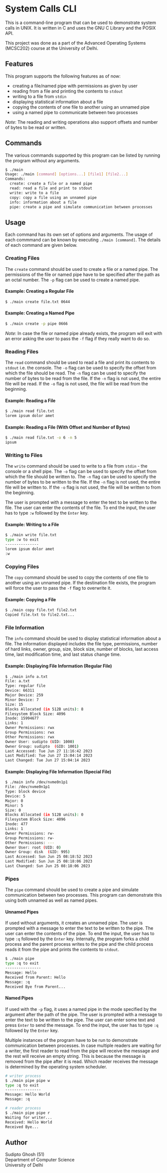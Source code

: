 # System Calls CLI

This is a command-line program that can be used to demonstrate system calls in UNIX. It is written in C and uses the GNU C Library and the POSIX API.

This project was done as a part of the Advanced Operating Systems (MCSC202) course at the University of Delhi.

## Features

This program supports the following features as of now:

- creating a file/named pipe with permissions as given by user
- reading from a file and printing the contents to `stdout`
- writing to a file from `stdin`
- displaying statistical information about a file
- copying the contents of one file to another using an unnamed pipe
- using a named pipe to communicate between two processes

_Note_: The reading and writing operations also support offsets and number of bytes to be read or written.

## Commands

The various commands supported by this program can be listed by running the program without any arguments.

```bash
$ ./main
Usage: ./main [command] [options...] [file1] [file2...]
Commands:
  create: create a file or a named pipe
  read: read a file and print to stdout
  write: write to a file
  copy: copy a file using an unnamed pipe
  info: information about a file
  pipe: create a pipe and simulate communication between processes

```

## Usage

Each command has its own set of options and arguments. The usage of each commmand can be known by executing `./main [command]`. The details of each command are given below.

### Creating Files

The `create` command should be used to create a file or a named pipe. The permissions of the file or named pipe have to be specified after the path as an octal number. The `-p` flag can be used to create a named pipe.

#### Example: Creating a Regular File

```bash
$ ./main create file.txt 0644
```

#### Example: Creating a Named Pipe

```bash
$ ./main create -p pipe 0666
```

_Note_: In case the file or named pipe already exists, the program will exit with an error asking the user to pass the `-f` flag if they really want to do so.

### Reading Files

The `read` command should be used to read a file and print its contents to `stdout` i.e. the console. The `-o` flag can be used to specify the offset from which the file should be read. The `-n` flag can be used to specify the number of bytes to be read from the file. If the `-n` flag is not used, the entire file will be read. If the `-o` flag is not used, the file will be read from the beginning.

#### Example: Reading a File

```bash
$ ./main read file.txt
lorem ipsum dolor amet
```

#### Example: Reading a File (With Offset and Number of Bytes)

```bash
$ ./main read file.txt -o 6 -n 5
ipsum
```

### Writing to Files

The `write` command should be used to write to a file from `stdin` - the console or a shell pipe. The `-o` flag can be used to specify the offset from which the file should be written to. The `-n` flag can be used to specify the number of bytes to be written to the file. If the `-n` flag is not used, the entire file will be written to. If the `-o` flag is not used, the file will be written to from the beginning.

The user is prompted with a message to enter the text to be written to the file. The user can enter the contents of the file. To end the input, the user has to type `:w` followed by the `Enter` key.

#### Example: Writing to a File

```bash
$ ./main write file.txt
type :w to exit
---------------
lorem ipsum dolor amet
:w
```

### Copying Files

The `copy` command should be used to copy the contents of one file to another using an unnamed pipe. If the destination file exists, the program will force the user to pass the `-f` flag to overwrite it.

#### Example: Copying a File

```bash
$ ./main copy file.txt file2.txt
Copied file.txt to file2.txt...
```

### File Information

The `info` command should be used to display statistical information about a file. The information displayed includes the file type, permissions, number of hard links, owner, group, size, block size, number of blocks, last access time, last modification time, and last status change time.

#### Example: Displaying File Information (Regular File)

```bash
$ ./main info a.txt
File: a.txt
Type: regular file
Device: 66311
Major Device: 259
Minor Device: 7
Size: 15
Blocks Allocated (in 512B units): 8
Filesystem Block Size: 4096
Inode: 15994677
Links: 1
Owner Permissions: rwx
Group Permissions: rwx
Other Permissions: rwx
Owner User: sudipto (UID: 1000)
Owner Group: sudipto  (GID: 1001)
Last Accessed: Tue Jun 27 11:16:42 2023
Last Modified: Tue Jun 27 15:04:14 2023
Last Changed: Tue Jun 27 15:04:14 2023
```

#### Example: Displaying File Information (Special File)

```bash
$ ./main info /dev/nvme0n1p1
File: /dev/nvme0n1p1
Type: block device
Device: 5
Major: 0
Minor: 5
Size: 0
Blocks Allocated (in 512B units): 0
Filesystem Block Size: 4096
Inode: 477
Links: 1
Owner Permissions: rw-
Group Permissions: rw-
Other Permissions: ---
Owner User: root (UID: 0)
Owner Group: disk  (GID: 995)
Last Accessed: Sun Jun 25 08:18:52 2023
Last Modified: Sun Jun 25 08:18:06 2023
Last Changed: Sun Jun 25 08:18:06 2023
```

### Pipes

The `pipe` command should be used to create a pipe and simulate communication between two processes. This program can demonstrate this using both unnamed as well as named pipes.

#### Unnamed Pipes

If used without arguments, it creates an unnamed pipe. The user is prompted with a message to enter the text to be written to the pipe. The user can enter the contents of the pipe. To end the input, the user has to type `:q` followed by the `Enter` key. Internally, the program forks a child process and the parent process writes to the pipe and the child process reads it from the pipe and prints the contents to `stdout`.

```bash
$ ./main pipe         
type :q to exit
----------------
Message: Hello
Received from Parent: Hello
Message: :q
Received Bye from Parent...
```

#### Named Pipes

If used with the `-p` flag, it uses a named pipe in the mode specified by the argument after the path of the pipe. The user is prompted with a message to enter the text to be written to the pipe. The user can enter some text and press `Enter` to send the message. To end the input, the user has to type `:q` followed by the `Enter` key. 

Multiple instances of the program have to be run to demonstrate communication between processes. In case multiple readers are waiting for a writer, the first reader to read from the pipe will receive the message and the rest will receive an empty string. This is because the message is removed from the pipe after it is read. Which reader receives the message is determined by the operating system scheduler.

```bash
# writer process
$ ./main pipe pipe w        
type :q to exit
----------------
Message: Hello World
Message: :q 

# reader process
$ ./main pipe pipe r
Waiting for writer...
Received: Hello World
Received Bye...
```

## Author

Sudipto Ghosh (51)<br />
Department of Computer Science<br />
University of Delhi
